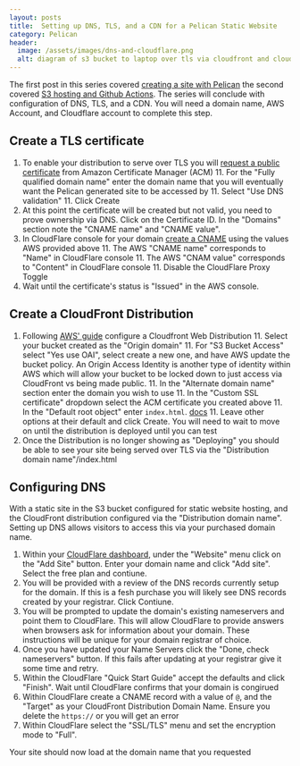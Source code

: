 ```yaml
---
layout: posts
title:  Setting up DNS, TLS, and a CDN for a Pelican Static Website
category: Pelican
header:
  image: /assets/images/dns-and-cloudflare.png
  alt: diagram of s3 bucket to laptop over tls via cloudfront and cloudflare
---
```


The first post in this series covered [creating a site with Pelican]({filename}2022-01-15-Setting-up-the-site.md) the second covered [S3 hosting and Github Actions]({filename}2022-01-22-Hosting-site-via-s3-and-github-actions.md). The series will conclude with configuration of DNS, TLS, and a CDN. You will need a domain name, AWS Account, and Cloudflare account to complete this step. 

## Create a TLS certificate

1. To enable your distribution to serve over TLS you will [request a public certificate](https://docs.aws.amazon.com/acm/latest/userguide/gs-acm-request-public.html) from Amazon Certificate Manager (ACM)
	11. For the "Fully qualified domain name" enter the domain name that you will eventually want the Pelican generated site to be accessed by 
	11. Select "Use DNS validation"
	11. Click Create
1. At this point the certificate will be created but not valid, you need to prove ownership via DNS. Click on the Certificate ID. In the "Domains" section note the "CNAME name" and "CNAME value". 
1. In CloudFlare console for your domain [create a CNAME](https://support.cloudflare.com/hc/en-us/articles/360019093151-Managing-DNS-records-in-Cloudflare#h_60566325041543261564371) using the values AWS provided above
	11. The AWS "CNAME name" corresponds to "Name" in CloudFlare console
	11. The AWS "CNAM value" corresponds to "Content" in CloudFlare console
	11. Disable the CloudFlare Proxy Toggle 
1. Wait until the certificate's status is "Issued" in the AWS console.

## Create a CloudFront Distribution 

1. Following [AWS' guide](https://docs.aws.amazon.com/AmazonCloudFront/latest/DeveloperGuide/distribution-web-creating-console.html) configure a Cloudfront Web Distribution
	11. Select your bucket created as the "Origin domain"
	11. For "S3 Bucket Access" select "Yes use OAI", select create a new one, and have AWS update the bucket policy. An Origin Access Identity is another type of identity within AWS which will allow your bucket to be locked down to just access via CloudFront vs being made public.
	11. In the "Alternate domain name" section enter the domain you wish to use 
	11. In the "Custom SSL certificate" dropdown select the ACM certificate you created above
	11. In the "Default root object" enter ```index.html```. [docs](https://docs.aws.amazon.com/AmazonCloudFront/latest/DeveloperGuide/DefaultRootObject.html)
	11. Leave other options at their default and click Create. You will need to wait to move on until the distribution is deployed until you can test 
1. Once the Distribution is no longer showing as "Deploying" you should be able to see your site being served over TLS via the "Distribution domain name"/index.html

## Configuring DNS

With a static site in the S3 bucket configured for static website hosting, and the CloudFront distribution configured via the "Distribution domain name". Setting up DNS allows visitors to access this via your purchased domain name.

1. Within your [CloudFlare dashboard](https://dash.cloudflare.com), under the "Website" menu click on the "Add Site" button. Enter your domain name and click "Add site". Select the free plan and contiune.
1. You will be provided with a review of the DNS records currently setup for the domain. If this is a fesh purchase you will likely see DNS records created by your registrar. Click Contiune.
1. You will be prompted to update the domain's existing nameservers and point them to CloudFlare. This will allow CloudFlare to provide answers when browsers ask for information about your domain. These instructions will be unique for your domain registrar of choice. 
1. Once you have updated your Name Servers click the "Done, check nameservers" button. If this fails after updating at your registrar give it some time and retry. 
1. Within the CloudFlare "Quick Start Guide" accept the defaults and click "Finish". Wait until CloudFlare confirms that your domain is congirued
1. Within CloudFlare create a CNAME record with a value of ```@```, and the "Target" as your CloudFront Distribution Domain Name. Ensure you delete the ```https://``` or you will get an error 
1. Within CloudFlare select the "SSL/TLS" menu and set the encryption mode to "Full".

Your site should now load at the domain name that you requested
